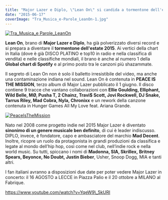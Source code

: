 ```yaml
---
title: "Major Lazer e Diplo, \"Lean On\" si candida a tormentone dell'estate 2015."
date: "2015-06-17"
coverImage: "Tra_Musica_e-Parole_LeanOn-1.jpg"
---
```


[![Tra_Musica_e Parole_LeanOn](http://tramusicaeparole.com/wp-content/uploads/2015/06/Tra_Musica_e-Parole_LeanOn.jpg)](http://tramusicaeparole.com/wp-content/uploads/2015/06/Tra_Musica_e-Parole_LeanOn.jpg)

**Lean On**, brano di **Major Lazer e Diplo**, ha già polverizzato diversi record e si prepara a diventare il **tormentone dell'estate 2015**. Ai vertici della chart in Italia (dove è già DISCO PLATINO e top10 in radio e nella classifica di vendita) e nelle classifiche mondiali, il brano è anche al numero 1 della **Global chart di Spotify** e al primo posto tra le canzoni più shazammate.

Il segreto di Lean On non è solo il balletto irresistibile del video, ma anche una contaminazione indiana nel sound. Lean On è contenuta in **PEACE IS THE MISSION**, terzo album di Major Lazer pubblicato il 1 giugno. Il disco contiene 9 tracce che vantano collaborazioni con **Ellie Goulding, Elliphant, Wild Belle, MØ, Pusha T, 2 Chainz, Travi$ Scott, Jovi Rockwell, DJ Snake, Tarrus Riley, Mad Cobra, Nyla, Chronixx** e un rework della canzone contenuta in Hunger Games All My Love feat. Ariana Grande.

[![PeaceIsTheMission](http://tramusicaeparole.com/wp-content/uploads/2015/06/PeaceIsTheMission.jpg)](http://tramusicaeparole.com/wp-content/uploads/2015/06/PeaceIsTheMission.jpg)

Nato nel 2008 come progetto indie nel 2015 Major Lazer è diventato **sinonimo di un genere musicale ben definito**, di cui è leader indiscusso. DIPLO, invece, è fondatore, capo e ambasciatore del marchio **Mad Decent**. Inoltre, ricopre un ruolo da protagonista in grandi produzioni da classifica e legate al mondo dell’hip hop, così come nel club, nell’indie rock e nella world music. Su tutti, spiccano i nomi di **Madonna, SIA, Skrillex,** **Britney Spears, Beyonce, No Doubt, Justin Bieber**, Usher, Snoop Dogg, MIA e tanti altri.

I fan italiani avranno a disposizioni due date per poter vedere Major Lazer in concerto: il 16 AGOSTO a LECCE in Piazza Palio e il 20 ottobre a MILANO al Fabrique.

https://www.youtube.com/watch?v=YqeW9\_5kURI
